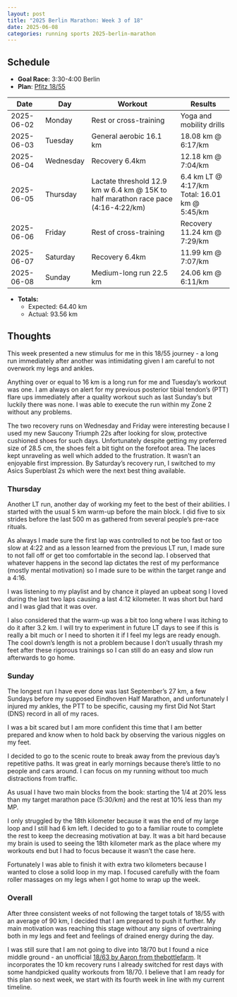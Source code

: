 ```yaml
---
layout: post
title: "2025 Berlin Marathon: Week 3 of 18"
date: 2025-06-08
categories: running sports 2025-berlin-marathon
---
```


## Schedule

- **Goal Race:** 3:30-4:00 Berlin
- **Plan**: [Pfitz 18/55](https://www.defy.org/hacks/calendarhack/?d=2025-09-21&p=pfitz_18_55&u=km&s=1)

| Date       | Day       | Workout | Results |
|------------|-----------|---------|---------|
| 2025-06-02 | Monday    | Rest or cross-training | Yoga and mobility drills |
| 2025-06-03 | Tuesday   | General aerobic 16.1 km | 18.08 km @ 6:17/km |
| 2025-06-04 | Wednesday | Recovery 6.4km | 12.18 km @ 7:04/km |
| 2025-06-05 | Thursday  | Lactate threshold 12.9 km w 6.4 km @ 15K to half marathon race pace (4:16-4:22/km) | 6.4 km LT @ 4:17/km<br>Total: 16.01 km @ 5:45/km |
| 2025-06-06 | Friday    | Rest of cross-training | Recovery 11.24 km @ 7:29/km |
| 2025-06-07 | Saturday  | Recovery 6.4km | 11.99 km @ 7:07/km |
| 2025-06-08 | Sunday    | Medium-long run 22.5 km | 24.06 km @ 6:11/km |

- **Totals:**
  - Expected: 64.40 km
  - Actual: 93.56 km

## Thoughts

This week presented a new stimulus for me in this 18/55 journey - a long run immediately after another was intimidating given I am careful to not overwork my legs and ankles. 

Anything over or equal to 16 km is a long run for me and Tuesday’s workout was one. I am always on alert for my previous posterior tibial tendon’s (PTT) flare ups immediately after a quality workout such as last Sunday’s but luckily there was none. I was able to execute the run within my Zone 2 without any problems.

The two recovery runs on Wednesday and Friday were interesting because I used my new Saucony Triumph 22s after looking for slow, protective cushioned shoes for such days. Unfortunately despite getting my preferred size of 28.5 cm, the shoes felt a bit tight on the forefoot area. The laces kept unraveling as well which added to the frustration. It wasn’t an enjoyable first impression. By Saturday’s recovery run, I switched to my Asics Superblast 2s which were the next best thing available.

### Thursday

Another LT run, another day of working my feet to the best of their abilities. I started with the usual 5 km warm-up before the main block. I did five to six strides before the last 500 m as gathered from several people’s pre-race rituals. 

As always I made sure the first lap was controlled to not be too fast or too slow at 4:22 and as a lesson learned from the previous LT run, I made sure to not fall off or get too comfortable in the second lap. I observed that whatever happens in the second lap dictates the rest of my performance (mostly mental motivation) so I made sure to be within the target range and a 4:16.

I was listening to my playlist and by chance it played an upbeat song I loved during the last two laps causing a last 4:12 kilometer. It was short but hard and I was glad that it was over.

I also considered that the warm-up was a bit too long where I was itching to do it after 3.2 km. I will try to experiment in future LT days to see if this is really a bit much or I need to shorten it if I feel my legs are ready enough. The cool down’s length is not a problem because I don’t usually thrash my feet after these rigorous trainings so I can still do an easy and slow run afterwards to go home.

### Sunday

The longest run I have ever done was last September’s 27 km, a few Sundays before my supposed Eindhoven Half Marathon, and unfortunately I injured my ankles, the PTT to be specific, causing my first Did Not Start (DNS) record in all of my races.

I was a bit scared but I am more confident this time that I am better prepared and know when to hold back by observing the various niggles on my feet.

I decided to go to the scenic route to break away from the previous day’s repetitive paths. It was great in early mornings because there’s little to no people and cars around. I can focus on my running without too much distractions from traffic.

As usual I have two main blocks from the book: starting the 1/4 at 20% less than my target marathon pace (5:30/km) and the rest at 10% less than my MP. 

I only struggled by the 18th kilometer because it was the end of my large loop and I still had 6 km left. I decided to go to a familiar route to complete the rest to keep the decreasing motivation at bay. It was a bit hard because my brain is used to seeing the 18th kilometer mark as the place where my workouts end but I had to focus because it wasn’t the case here.

Fortunately I was able to finish it with extra two kilometers because I wanted to close a solid loop in my map. I focused carefully with the foam roller massages on my legs when I got home to wrap up the week.

### Overall

After three consistent weeks of not following the target totals of 18/55 with an average of 90 km, I decided that I am prepared to push it further. My main motivation was reaching this stage without any signs of overtraining both in my legs and feet and feelings of drained energy during the day.

I was still sure that I am not going to dive into 18/70 but I found a nice middle ground - an unofficial [18/63 by Aaron from thebottlefarm](https://www.thebottlefarm.com/wpbottle/unofficial-pfitz-18-63-full-marathon-plan-ics/). It incorporates the 10 km recovery runs I already switched for rest days with some handpicked quality workouts from 18/70. I believe that I am ready for this plan so next week, we start with its fourth week in line with my current timeline.